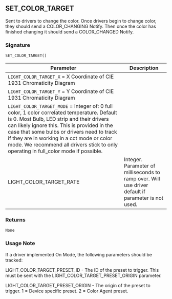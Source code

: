 ## SET\_COLOR\_TARGET

Sent to drivers to change the color. Once drivers begin to change color, they should send a COLOR\_CHANGING Notify. Then once the color has finished changing it should send a COLOR\_CHANGED Notify.


### Signature

`SET_COLOR_TARGET()`


| Parameter | Description |
| --- | --- |
| `LIGHT_COLOR_TARGET_X` = X Coordinate of CIE 1931 Chromaticity Diagram |
| `LIGHT_COLOR_TARGET_Y` = Y Coordinate of CIE 1931 Chromaticity Diagram |
| `LIGHT_COLOR_TARGET_MODE` = Integer of: 0 full color, 1 color correlated temperature. Default is 0.  Most Bulb, LED strip and their drivers can likely ignore this. This is provided in the case that some bulbs or drivers need to track if they are in working in a cct mode or color mode. We recommend all drivers stick to only operating in full\_color mode if possible. |
| LIGHT\_COLOR\_TARGET\_RATE | Integer. Parameter of milliseconds to ramp over. Will use driver default if parameter is not used. |



### Returns

`None`


### Usage Note

If a driver implemented On Mode, the following parameters should be tracked:

LIGHT\_COLOR\_TARGET\_PRESET\_ID - The ID of the preset to trigger. This must be sent with the LIGHT\_COLOR\_TARGET\_PRESET\_ORIGIN parameter.

LIGHT\_COLOR\_TARGET\_PRESET\_ORIGIN - The origin of the preset to trigger.  1 = Device specific preset.   2 = Color Agent preset.
